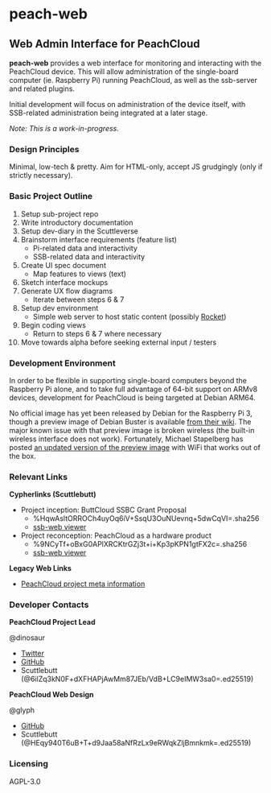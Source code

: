 # peach-web

## Web Admin Interface for PeachCloud

**peach-web** provides a web interface for monitoring and interacting with the PeachCloud device. This will allow administration of the single-board computer (ie. Raspberry Pi) running PeachCloud, as well as the ssb-server and related plugins.

Initial development will focus on administration of the device itself, with SSB-related administration being integrated at a later stage.

_Note: This is a work-in-progress._

### Design Principles

Minimal, low-tech & pretty. Aim for HTML-only, accept JS grudgingly (only if strictly necessary).

### Basic Project Outline

1. Setup sub-project repo
2. Write introductory documentation
3. Setup dev-diary in the Scuttleverse
4. Brainstorm interface requirements (feature list)
   - Pi-related data and interactivity
   - SSB-related data and interactivity
5. Create UI spec document
   - Map features to views (text)
6. Sketch interface mockups
7. Generate UX flow diagrams
   - Iterate between steps 6 & 7
8. Setup dev environment
   - Simple web server to host static content (possibly [Rocket](https://rocket.rs/))
9. Begin coding views
   - Return to steps 6 & 7 where necessary
10. Move towards alpha before seeking external input / testers

### Development Environment

In order to be flexible in supporting single-board computers beyond the Raspberry Pi alone, and to take full advantage of 64-bit support on ARMv8 devices, development for PeachCloud is being targeted at Debian ARM64.

No official image has yet been released by Debian for the Raspberry Pi 3, though a preview image of Debian Buster is available [from their wiki](https://wiki.debian.org/RaspberryPi3). The major known issue with that preview image is broken wireless (the built-in wireless interface does not work). Fortunately, Michael Stapelberg has posted [an updated version of the preview image](https://people.debian.org/~stapelberg/2018/01/08/raspberry-pi-3) with WiFi that works out of the box.

### Relevant Links

**Cypherlinks (Scuttlebutt)**

 - Project inception: ButtCloud SSBC Grant Proposal
   - %HqwAsltORROCh4uyOq6iV+SsqU3OuNUevnq+5dwCqVI=.sha256
   - [ssb-web viewer](http://viewer.scuttlebot.io/%25HqwAsltORROCh4uyOq6iV%2BSsqU3OuNUevnq%2B5dwCqVI%3D.sha256)
 - Project reconception: PeachCloud as a hardware product
   - %9NCyTf+oBxG0APlXRCKtrGZj3t+i+Kp3pKPN1gtFX2c=.sha256
   - [ssb-web viewer](http://viewer.scuttlebot.io/%259NCyTf%2BoBxG0APlXRCKtrGZj3t%2Bi%2BKp3pKPN1gtFX2c%3D.sha256)

**Legacy Web Links**

 - [PeachCloud project meta information](http://peachcloud.org)

### Developer Contacts

**PeachCloud Project Lead**

@dinosaur

 - [Twitter](https://twitter.com/ahdinosaur)
 - [GitHub](https://github.com/ahdinosaur)
 - Scuttlebutt (@6ilZq3kN0F+dXFHAPjAwMm87JEb/VdB+LC9eIMW3sa0=.ed25519)

**PeachCloud Web Design**

@glyph

 - [GitHub](https://github.com/mycognosist)
 - Scuttlebutt (@HEqy940T6uB+T+d9Jaa58aNfRzLx9eRWqkZljBmnkmk=.ed25519)

### Licensing

AGPL-3.0
